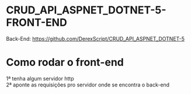 # CRUD_API_ASPNET_DOTNET-5-FRONT-END

Back-End: https://github.com/DerexScript/CRUD_API_ASPNET_DOTNET-5


# Como rodar o front-end
1ª tenha algum servidor http<br>
2ª aponte as requisições pro servidor onde se encontra o back-end<br>
